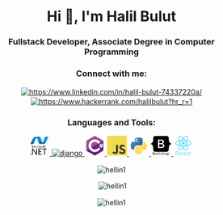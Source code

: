 <h1 align="center">Hi 👋, I'm Halil Bulut</h1>
<h3 align="center">Fullstack Developer, Associate Degree in Computer Programming</h3>

<h3 align="center">Connect with me:</h3>
<p align="center">
<a href="https://www.linkedin.com/in/halil-bulut-74337220a/" target="blank"><img align="center" src="https://raw.githubusercontent.com/rahuldkjain/github-profile-readme-generator/master/src/images/icons/Social/linked-in-alt.svg" alt="https://www.linkedin.com/in/halil-bulut-74337220a/" height="30" width="40" /></a>
<a href="https://www.hackerrank.com/halilbulut?hr_r=1" target="blank"><img align="center" src="https://raw.githubusercontent.com/rahuldkjain/github-profile-readme-generator/master/src/images/icons/Social/hackerrank.svg" alt="https://www.hackerrank.com/halilbulut?hr_r=1" height="30" width="40" /></a>
</p>

<h3 align="center">Languages and Tools:</h3>
<p align="center"><a href="https://dotnet.microsoft.com/" target="_blank" rel="noreferrer"> <img src="https://raw.githubusercontent.com/devicons/devicon/master/icons/dot-net/dot-net-original-wordmark.svg" alt="dotnet" width="40" height="40"/> </a><a href="https://www.djangoproject.com/" target="_blank" rel="noreferrer"> <img src="https://cdn.worldvectorlogo.com/logos/django.svg" alt="django" width="40" height="40"/> </a>  <a href="https://www.w3schools.com/cs/" target="_blank" rel="noreferrer"> <img src="https://raw.githubusercontent.com/devicons/devicon/master/icons/csharp/csharp-original.svg" alt="csharp" width="40" height="40"/> </a>  <a href="https://developer.mozilla.org/en-US/docs/Web/JavaScript" target="_blank" rel="noreferrer"> <img src="https://raw.githubusercontent.com/devicons/devicon/master/icons/javascript/javascript-original.svg" alt="javascript" width="40" height="40"/> </a>  <a href="https://www.python.org" target="_blank" rel="noreferrer"> <img src="https://raw.githubusercontent.com/devicons/devicon/master/icons/python/python-original.svg" alt="python" width="40" height="40"/> </a><a href="https://getbootstrap.com" target="_blank" rel="noreferrer"> <img src="https://raw.githubusercontent.com/devicons/devicon/master/icons/bootstrap/bootstrap-plain-wordmark.svg" alt="bootstrap" width="40" height="40"/> </a> <a href="https://reactjs.org/" target="_blank" rel="noreferrer"> <img src="https://raw.githubusercontent.com/devicons/devicon/master/icons/react/react-original-wordmark.svg" alt="react" width="40" height="40"/> </a> </p>

<p align="center"><img align="center" src="https://github-readme-stats.vercel.app/api/top-langs?username=hellin1&show_icons=true&locale=en&layout=compact" alt="hellin1" /></p>



<p align="center">&nbsp;<img align="center" src="https://github-readme-stats.vercel.app/api?username=hellin1&show_icons=true&locale=en" alt="hellin1" /></p>

<p align="center"><img align="center" src="https://github-readme-streak-stats.herokuapp.com/?user=hellin1&" alt="hellin1" /></p>
